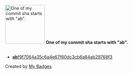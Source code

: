 <img src="https://my-badges.github.io/my-badges/ab-commit.png" alt="One of my commit sha starts with &quot;ab&quot;." title="One of my commit sha starts with &quot;ab&quot;." width="128">
<strong>One of my commit sha starts with &quot;ab&quot;.</strong>
<br><br>

- <a href="https://github.com/Abirdcfly/Abirdcfly/commit/abf9f7064a35c6a4e67f60dc3cb6a84ab29768f3"><strong>ab</strong>f9f7064a35c6a4e67f60dc3cb6a84ab29768f3</a>


Created by <a href="https://github.com/my-badges/my-badges">My Badges</a>